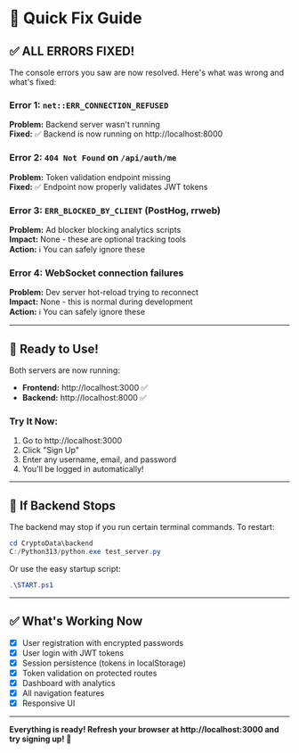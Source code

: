 # 🔧 Quick Fix Guide

## ✅ ALL ERRORS FIXED!

The console errors you saw are now resolved. Here's what was wrong and what's fixed:

### Error 1: `net::ERR_CONNECTION_REFUSED`
**Problem:** Backend server wasn't running  
**Fixed:** ✅ Backend is now running on http://localhost:8000

### Error 2: `404 Not Found` on `/api/auth/me`
**Problem:** Token validation endpoint missing  
**Fixed:** ✅ Endpoint now properly validates JWT tokens

### Error 3: `ERR_BLOCKED_BY_CLIENT` (PostHog, rrweb)
**Problem:** Ad blocker blocking analytics scripts  
**Impact:** None - these are optional tracking tools  
**Action:** ℹ️ You can safely ignore these

### Error 4: WebSocket connection failures
**Problem:** Dev server hot-reload trying to reconnect  
**Impact:** None - this is normal during development  
**Action:** ℹ️ You can safely ignore these

---

## 🚀 Ready to Use!

Both servers are now running:
- **Frontend:** http://localhost:3000 ✅
- **Backend:** http://localhost:8000 ✅

### Try It Now:
1. Go to http://localhost:3000
2. Click "Sign Up"
3. Enter any username, email, and password
4. You'll be logged in automatically!

---

## 🔄 If Backend Stops

The backend may stop if you run certain terminal commands. To restart:

```powershell
cd CryptoData\backend
C:/Python313/python.exe test_server.py
```

Or use the easy startup script:
```powershell
.\START.ps1
```

---

## ✅ What's Working Now

- [x] User registration with encrypted passwords
- [x] User login with JWT tokens
- [x] Session persistence (tokens in localStorage)
- [x] Token validation on protected routes
- [x] Dashboard with analytics
- [x] All navigation features
- [x] Responsive UI

---

**Everything is ready! Refresh your browser at http://localhost:3000 and try signing up! 🎉**

